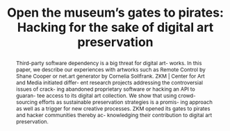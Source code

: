 ---
abstract: Third-party software dependency is a big threat for digital art- works.
  In this paper, we describe our experiences with artworks such as Remote Control
  by Shane Cooper or net.art generator by Cornelia Sollfrank. ZKM | Center for Art
  and Media initiated differ- ent research projects addressing the controversial issues
  of crack- ing abandoned proprietary software or hacking an API to guaran- tee access
  to its digital art collection. We show that using crowd- sourcing efforts as sustainable
  preservation strategies is a promis- ing approach as well as a trigger for new creative
  processes. ZKM opened its gates to pirates and hacker communities thereby ac- knowledging
  their contribution to digital art preservation.
creators:
- Stricot, Morgane
- "Vlaminck\t, Matthieu"
- Heiss, Daniel
date: null
document_url: https://services.phaidra.univie.ac.at/api/object/o:923621/download
grand_parent: iPRES
institutions: []
keywords:
- boston
landing_page_url: https://phaidra.univie.ac.at/o:923621
language: eng
layout: publication
license: CC BY 4.0 International
notes_url: null
parent: iPRES 2018
publication_type: paper
size: 840130
slides_url: null
source_name: iPRES
title: 'Open the museum’s gates to pirates: Hacking for the sake of digital art preservation'
year: 2018
---